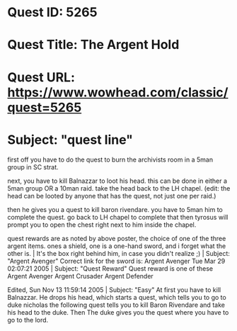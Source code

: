 # Quest ID: 5265
# Quest Title: The Argent Hold
# Quest URL: https://www.wowhead.com/classic/quest=5265
# Subject: "quest line"
first off you have to do the quest to burn the archivists room in a 5man group in SC strat.

next, you have to kill Balnazzar to loot his head. this can be done in either a 5man group OR a 10man raid. take the head back to the LH chapel. (edit: the head can be looted by anyone that has the quest, not just one per raid.)

then he gives you a quest to kill baron rivendare. you have to 5man him to complete the quest. go back to LH chapel to complete that then tyrosus will prompt you to open the chest right next to him inside the chapel.

quest rewards are as noted by above poster, the choice of one of the three argent items. ones a shield, one is a one-hand sword, and i forget what the other is. | It's the box right behind him, in case you didn't realize ;) | Subject: "Argent Avenger"
Correct link for the sword is:  Argent Avenger Tue Mar 29 02:07:21 2005 | Subject: "Quest Reward"
Quest reward is one of these
Argent Avenger
Argent Crusader
Argent Defender

Edited, Sun Nov 13 11:59:14 2005 | Subject: "Easy"
At first you have to kill Balnazzar. He drops his head, which starts a quest, which tells you to go to duke nicholas the following quest tells you to kill Baron Rivendare and take his head to the duke. Then The duke gives you the quest where you have to go to the lord.